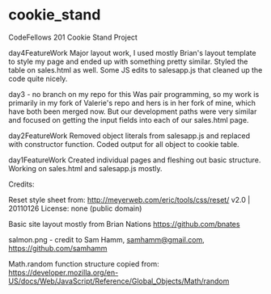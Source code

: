 # cookie_stand
CodeFellows 201 Cookie Stand Project

day4FeatureWork
Major layout work, I used mostly Brian's layout template to style my page and ended up with something pretty similar.  Styled the table on sales.html as well.  Some JS edits to salesapp.js that cleaned up the code quite nicely.  

day3 - no branch on my repo for this
Was pair programming, so my work is primarily in my fork of Valerie's repo and hers is in her fork of mine, which have both been merged now.  But our development paths were very similar and focused on getting the input fields into each of our sales.html page.  

day2FeatureWork
Removed object literals from salesapp.js and replaced with constructor function.  Coded output for all object to cookie table.  

day1FeatureWork
Created individual pages and fleshing out basic structure.  Working on sales.html and salesapp.js mostly.  

Credits:

Reset style sheet from:
http://meyerweb.com/eric/tools/css/reset/
v2.0 | 20110126
License: none (public domain)

Basic site layout mostly from Brian Nations
https://github.com/bnates

salmon.png - credit to Sam Hamm, samhamm@gmail.com, https://github.com/samhamm

Math.random function structure copied from: https://developer.mozilla.org/en-US/docs/Web/JavaScript/Reference/Global_Objects/Math/random
